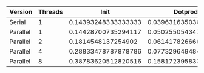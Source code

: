 | Version  | Threads |         Init        |       Dotprod        |         User        |         Sys         |       Elapsed       |      Speedup       |      Efficiency     |
|----------|---------|---------------------|----------------------|---------------------|---------------------|---------------------|--------------------|---------------------|
|  Serial  |    1    | 0.14393248333333333 | 0.039631635036496346 | 0.08758252427184465 | 0.10888000000000002 | 0.19670940170940174 |        1.0         |         1.0         |
| Parallel |    1    | 0.14428700735294117 | 0.05025505434782608  |  0.0985294117647059 | 0.10999029126213594 | 0.20821052631578948 | 0.9447620405658829 |  0.9447620405658829 |
| Parallel |    2    |  0.1814548137254902 | 0.06141782666666667  |       0.136125      | 0.13952427184466015 | 0.13793548387096777 | 1.4260971592589926 |  0.7130485796294963 |
| Parallel |    4    | 0.28833478787878786 | 0.07732964948453608  | 0.24764444444444444 |  0.1975769230769231 | 0.11038297872340427 | 1.7820628142524826 | 0.44551570356312065 |
| Parallel |    8    | 0.38783620512820516 | 0.15817239583333334  | 0.47187500000000004 | 0.28933980582524277 | 0.09762280701754388 | 2.014994320682163  |  0.2518742900852704 |